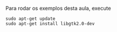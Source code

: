 Para rodar os exemplos desta aula, execute

```
sudo apt-get update
sudo apt-get install libgtk2.0-dev
```
